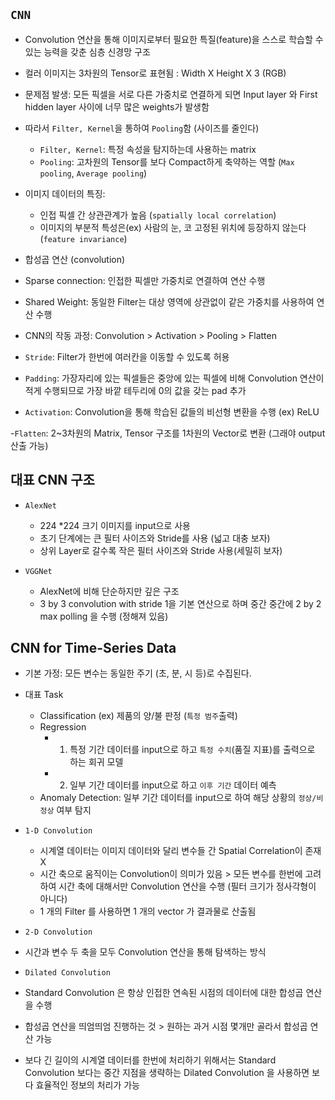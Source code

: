 ## `CNN`

- Convolution 연산을 통해 이미지로부터 필요한 특질(feature)을 스스로 학습할 수 있는 능력을 갖춘 심층 신경망 구조

- 컬러 이미지는 3차원의 Tensor로 표현됨 : Width X Height X 3 (RGB)

- 문제점 발생: 모든 픽셀을 서로 다른 가중치로 연결하게 되면 Input layer 와 First hidden layer 사이에 너무 많은 weights가 발생함

- 따라서 `Filter, Kernel`을 통하여 `Pooling`함 (사이즈를 줄인다)

    * `Filter, Kernel`: 특정 속성을 탐지하는데 사용하는 matrix
    * `Pooling`: 고차원의 Tensor를 보다 Compact하게 축약하는 역할 (`Max pooling`, `Average pooling`)

- 이미지 데이터의 특징:
  - 인접 픽셀 간 상관관계가 높음 (`spatially local correlation`)
  - 이미지의 부분적 특성은(ex) 사람의 눈, 코 고정된 위치에 등장하지 않는다 (`feature invariance`)

- 합성곱 연산 (convolution)

- Sparse connection: 인접한 픽셀만 가중치로 연결하여 연산 수행

- Shared Weight: 동일한 Filter는 대상 영역에 상관없이 같은 가중치를 사용하여 연산 수행

- CNN의 작동 과정: Convolution > Activation > Pooling > Flatten

- `Stride`: Filter가 한번에 여러칸을 이동할 수 있도록 허용

- `Padding`: 가장자리에 있는 픽셀들은 중앙에 있는 픽셀에 비해 Convolution 연산이 적게 수행되므로 가장 바깥 테두리에 0의 값을 갖는 pad 추가

- `Activation`: Convolution을 통해 학습된 값들의 비선형 변환을 수행 (ex) ReLU

-`Flatten`: 2~3차원의 Matrix, Tensor 구조를 1차원의 Vector로 변환 (그래야 output 산출 가능)

## 대표 CNN 구조

- `AlexNet`
  - 224 *224 크기 이미지를 input으로 사용
  - 초기 단계에는 큰 필터 사이즈와 Stride를 사용 (넓고 대충 보자)
  - 상위 Layer로 갈수록 작은 필터 사이즈와 Stride 사용(세밀히 보자)
  

- `VGGNet`
  - AlexNet에 비해 단순하지만 깊은 구조
  - 3 by 3 convolution with stride 1을 기본 연산으로 하며 중간 중간에 2 by 2 max polling 을 수행 (정해져 있음)


## CNN for Time-Series Data

- 기본 가정: 모든 변수는 동일한 주기 (초, 분, 시 등)로 수집된다.

- 대표 Task
  - Classification (ex) 제품의 양/불 판정 (`특정 범주`출력)
  - Regression
    - 1) 특정 기간 데이터를 input으로 하고 `특정 수치`(품질 지표)를 출력으로 하는 회귀 모델
    - 2) 일부 기간 데이터를 input으로 하고 `이후 기간` 데이터 예측
  - Anomaly Detection: 일부 기간 데이터를 input으로 하여 해당 상황의 `정상/비정상` 여부 탐지

- `1-D Convolution`
  - 시계열 데이터는 이미지 데이터와 달리 변수들 간 Spatial Correlation이 존재 X
  - 시간 축으로 움직이는 Convolution이 의미가 있음 > 모든 변수를 한번에 고려하여 시간 축에 대해서만 Convolution 연산을 수행 (필터 크기가 정사각형이 아니다)
  - 1 개의 Filter 를 사용하면 1 개의 vector 가 결과물로 산출됨

- `2-D Convolution`
 - 시간과 변수 두 축을 모두 Convolution 연산을 통해 탐색하는 방식

- `Dilated Convolution`
 - Standard Convolution 은 항상 인접한 연속된 시점의 데이터에 대한 합성곱 연산을 수행
 - 합성곱 연산을 띄엄띄엄 진행하는 것 > 원하는 과거 시점 몇개만 골라서 합성곱 연산 가능

- 보다 긴 길이의 시계열 데이터를 한번에 처리하기 위해서는 Standard Convolution 보다는 중간 지점을 생략하는 Dilated Convolution 을 사용하면 보다 효율적인 정보의 처리가 가능